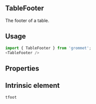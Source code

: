 ## TableFooter
The footer of a table.

## Usage

```javascript
import { TableFooter } from 'grommet';
<TableFooter />
```

## Properties

  
## Intrinsic element

```
tfoot
```